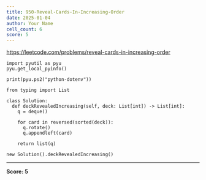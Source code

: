 ```yaml
---
title: 950-Reveal-Cards-In-Increasing-Order
date: 2025-01-04
author: Your Name
cell_count: 6
score: 5
---
```


https://leetcode.com/problems/reveal-cards-in-increasing-order


```
import pyutil as pyu
pyu.get_local_pyinfo()
```


```
print(pyu.ps2("python-dotenv"))
```


```
from typing import List
```


```
class Solution:
  def deckRevealedIncreasing(self, deck: List[int]) -> List[int]:
    q = deque()

    for card in reversed(sorted(deck)):
      q.rotate()
      q.appendleft(card)

    return list(q)
```


```
new Solution().deckRevealedIncreasing()
```


---
**Score: 5**